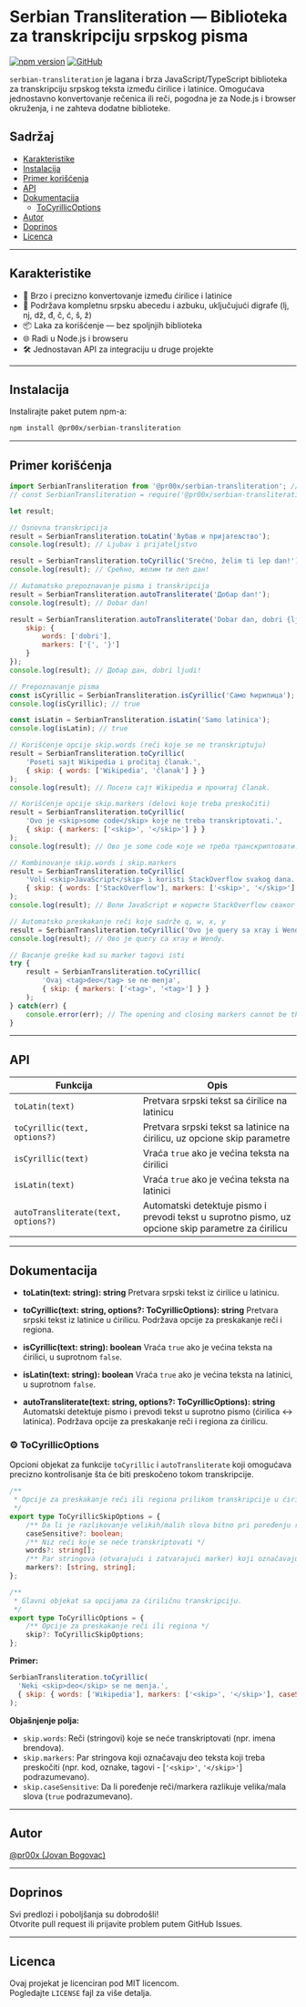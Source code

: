 # Serbian Transliteration — Biblioteka za transkripciju srpskog pisma

[![npm version](https://img.shields.io/npm/v/@pr00x/serbian-transliteration.svg)](https://www.npmjs.com/package/@pr00x/serbian-transliteration)
[![GitHub](https://img.shields.io/badge/github-pr00x/serbian--transliteration-blue?logo=github)](https://github.com/pr00x/serbian-transliteration)

`serbian-transliteration` je lagana i brza JavaScript/TypeScript biblioteka za transkripciju srpskog teksta između ćirilice i latinice. Omogućava jednostavno konvertovanje rečenica ili reči, pogodna je za Node.js i browser okruženja, i ne zahteva dodatne biblioteke.

## Sadržaj
- [Karakteristike](#karakteristike)
- [Instalacija](#instalacija)
- [Primer korišćenja](#primer-korišćenja)
- [API](#api)
- [Dokumentacija](#dokumentacija)
  - [ToCyrillicOptions](#️-tocyrillicoptions)
- [Autor](#autor)
- [Doprinos](#doprinos)
- [Licenca](#licenca)

---

## Karakteristike

- 🔄 Brzo i precizno konvertovanje između ćirilice i latinice
- 📝 Podržava kompletnu srpsku abecedu i azbuku, uključujući digrafe (lj, nj, dž, đ, č, ć, š, ž)
- 📦 Laka za korišćenje — bez spoljnjih biblioteka
- 🌐 Radi u Node.js i browseru
- 🛠️ Jednostavan API za integraciju u druge projekte

---

## Instalacija

Instalirajte paket putem npm-a:
```bash
npm install @pr00x/serbian-transliteration
```

---

## Primer korišćenja

```js
import SerbianTransliteration from '@pr00x/serbian-transliteration'; // ESM syntax
// const SerbianTransliteration = require('@pr00x/serbian-transliteration'); // CommonJS syntax

let result;

// Osnovna transkripcija
result = SerbianTransliteration.toLatin('Љубав и пријатељство');
console.log(result); // Ljubav i prijateljstvo

result = SerbianTransliteration.toCyrillic('Srećno, želim ti lep dan!');
console.log(result); // Срећно, желим ти леп дан!

// Automatsko prepoznavanje pisma i transkripcija
result = SerbianTransliteration.autoTransliterate('Добар dan!');
console.log(result); // Dobar dan!

result = SerbianTransliteration.autoTransliterate('Dobar dan, dobri {ljudi}!', {
    skip: {
        words: ['dobri'],
        markers: ['{', '}']
    }
});
console.log(result); // Добар дан, dobri ljudi!

// Prepoznavanje pisma
const isCyrillic = SerbianTransliteration.isCyrillic('Само ћирилица');
console.log(isCyrillic); // true

const isLatin = SerbianTransliteration.isLatin('Samo latinica');
console.log(isLatin); // true

// Korišćenje opcije skip.words (reči koje se ne transkriptuju)
result = SerbianTransliteration.toCyrillic(
    'Poseti sajt Wikipedia i pročitaj članak.',
    { skip: { words: ['Wikipedia', 'članak'] } }
);
console.log(result); // Посети сајт Wikipedia и прочитај članak.

// Korišćenje opcije skip.markers (delovi koje treba preskočiti)
result = SerbianTransliteration.toCyrillic(
    'Ovo je <skip>some code</skip> koje ne treba transkriptovati.',
    { skip: { markers: ['<skip>', '</skip>'] } }
);
console.log(result); // Ово је some code које не треба транскриптовати.

// Kombinovanje skip.words i skip.markers
result = SerbianTransliteration.toCyrillic(
    'Voli <skip>JavaScript</skip> i koristi StackOverflow svakog dana.',
    { skip: { words: ['StackOverflow'], markers: ['<skip>', '</skip>'] } }
);
console.log(result); // Воли JavaScript и користи StackOverflow сваког дана.

// Automatsko preskakanje reči koje sadrže q, w, x, y
result = SerbianTransliteration.toCyrillic('Ovo je query sa xray i Wendy.');
console.log(result); // Ово је query са xray и Wendy.

// Bacanje greške kad su marker tagovi isti
try {
    result = SerbianTransliteration.toCyrillic(
        'Ovaj <tag>deo</tag> se ne menja',
        { skip: { markers: ['<tag>', '<tag>'] } }
    );
} catch(err) {
    console.error(err); // The opening and closing markers cannot be the same.
}
```

---

## API
| Funkcija                   | Opis                                                           |
|----------------------------|----------------------------------------------------------------|
| `toLatin(text)`            | Pretvara srpski tekst sa ćirilice na latinicu                  |
| `toCyrillic(text, options?)` | Pretvara srpski tekst sa latinice na ćirilicu, uz opcione skip parametre |
| `isCyrillic(text)`         | Vraća `true` ako je većina teksta na ćirilici                  |
| `isLatin(text)`            | Vraća `true` ako je većina teksta na latinici                  |
| `autoTransliterate(text, options?)`  | Automatski detektuje pismo i prevodi tekst u suprotno pismo, uz opcione skip parametre za ćirilicu    |
---

## Dokumentacija

- **toLatin(text: string): string**
  Pretvara srpski tekst iz ćirilice u latinicu.

- **toCyrillic(text: string, options?: ToCyrillicOptions): string**
  Pretvara srpski tekst iz latinice u ćirilicu. Podržava opcije za preskakanje reči i regiona.

- **isCyrillic(text: string): boolean**
  Vraća `true` ako je većina teksta na ćirilici, u suprotnom `false`.

- **isLatin(text: string): boolean**
  Vraća `true` ako je većina teksta na latinici, u suprotnom `false`.

- **autoTransliterate(text: string, options?: ToCyrillicOptions): string**
  Automatski detektuje pismo i prevodi tekst u suprotno pismo (ćirilica ↔ latinica). Podržava opcije za preskakanje reči i regiona za ćirilicu.

### ⚙️ ToCyrillicOptions

Opcioni objekat za funkcije `toCyrillic` i `autoTransliterate` koji omogućava precizno kontrolisanje šta će biti preskočeno tokom transkripcije.

```typescript
/**
 * Opcije za preskakanje reči ili regiona prilikom transkripcije u ćirilicu.
 */
export type ToCyrillicSkipOptions = {
    /** Da li je razlikovanje velikih/malih slova bitno pri poređenju reči i markera */
    caseSensitive?: boolean;
    /** Niz reči koje se neće transkriptovati */
    words?: string[];
    /** Par stringova (otvarajući i zatvarajući marker) koji označavaju deo teksta koji se preskače */
    markers?: [string, string];
};

/**
 * Glavni objekat sa opcijama za ćiriličnu transkripciju.
 */
export type ToCyrillicOptions = {
    /** Opcije za preskakanje reči ili regiona */
    skip?: ToCyrillicSkipOptions;
};
```

**Primer:**
```js
SerbianTransliteration.toCyrillic(
  'Neki <skip>deo</skip> se ne menja.',
  { skip: { words: ['Wikipedia'], markers: ['<skip>', '</skip>'], caseSensitive: false } }
);
```

**Objašnjenje polja:**
- `skip.words`: Reči (stringovi) koje se neće transkriptovati (npr. imena brendova).
- `skip.markers`: Par stringova koji označavaju deo teksta koji treba preskočiti (npr. kod, oznake, tagovi - [`'<skip>'`, `'</skip>'`] podrazumevano).
- `skip.caseSensitive`: Da li poređenje reči/markera razlikuje velika/mala slova (`true` podrazumevano).

---

## Autor

[@pr00x (Jovan Bogovac)](https://github.com/pr00x)

---

## Doprinos

Svi predlozi i poboljšanja su dobrodošli!  
Otvorite pull request ili prijavite problem putem GitHub Issues.

---

## Licenca

Ovaj projekat je licenciran pod MIT licencom.  
Pogledajte `LICENSE` fajl za više detalja.